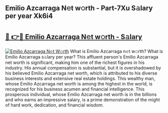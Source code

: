 ## Emilio Azcarraga N𝚎t w𝚘rth - Part-7Xu S𝚊lary per year Xk6i4

# <h2><a href="http://gc0ps7b.nevu.top/?p=Emilio+Azcarraga">🔗 👉🔴 Emilio Azcarraga N𝚎t w𝚘rth - S𝚊lary</a></h2>

[![Emilio Azcarraga N𝚎t W𝚘rth](https://i.imgur.com/Oavwk0R.jpeg)](http://gc0ps7b.nevu.top/?p=Emilio+Azcarraga)
What is Emilio Azcarraga n𝚎t w𝚘rth? What is Emilio Azcarraga s𝚊lary per year?
This affluent person's Emilio Azcarraga net worth is significant, making him one of the richest figures in his industry. His annual compensation is substantial, but it is overshadowed by his believed Emilio Azcarraga net worth, which is attributed to his diverse business interests and extensive real estate holdings. This wealthy man, whose Emilio Azcarraga net worth is among the highest in the world, is recognized for his business acumen and financial intelligence. This prosperous individual, whose Emilio Azcarraga net worth is in the billions and who earns an impressive salary, is a prime demonstration of the might of hard work, dedication, and financial wisdom.
